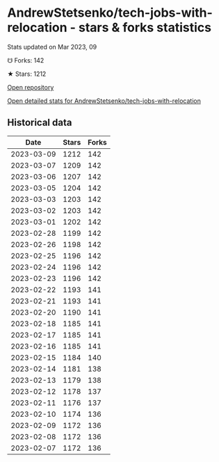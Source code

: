 # AndrewStetsenko/tech-jobs-with-relocation - stars & forks statistics

Stats updated on Mar 2023, 09

☋ Forks: 142

★ Stars: 1212

[Open repository](https://github.com/AndrewStetsenko/tech-jobs-with-relocation)

[Open detailed stats for AndrewStetsenko/tech-jobs-with-relocation](https://reviewgithub.com/rep/AndrewStetsenko/tech-jobs-with-relocation)

## Historical data
| Date | Stars | Forks |
|------|-------|-------|
| 2023-03-09 | 1212 | 142 | 
| 2023-03-07 | 1209 | 142 | 
| 2023-03-06 | 1207 | 142 | 
| 2023-03-05 | 1204 | 142 | 
| 2023-03-03 | 1203 | 142 | 
| 2023-03-02 | 1203 | 142 | 
| 2023-03-01 | 1202 | 142 | 
| 2023-02-28 | 1199 | 142 | 
| 2023-02-26 | 1198 | 142 | 
| 2023-02-25 | 1196 | 142 | 
| 2023-02-24 | 1196 | 142 | 
| 2023-02-23 | 1196 | 142 | 
| 2023-02-22 | 1193 | 141 | 
| 2023-02-21 | 1193 | 141 | 
| 2023-02-20 | 1190 | 141 | 
| 2023-02-18 | 1185 | 141 | 
| 2023-02-17 | 1185 | 141 | 
| 2023-02-16 | 1185 | 141 | 
| 2023-02-15 | 1184 | 140 | 
| 2023-02-14 | 1181 | 138 | 
| 2023-02-13 | 1179 | 138 | 
| 2023-02-12 | 1178 | 137 | 
| 2023-02-11 | 1176 | 137 | 
| 2023-02-10 | 1174 | 136 | 
| 2023-02-09 | 1172 | 136 | 
| 2023-02-08 | 1172 | 136 | 
| 2023-02-07 | 1172 | 136 | 

